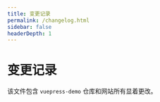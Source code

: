```yaml
---
title: 变更记录
permalink: /changelog.html
sidebar: false
headerDepth: 1
---
```


# 变更记录

该文件包含 `vuepress-demo` 仓库和网站所有显着更改。

<!-- @include: ../CHANGELOG.md#recent-alpha -->

[//]: # (## 更多)

[//]: # ()
[//]: # (::: tip)

[//]: # ()
[//]: # (对于发布早于 0.0.1-alpha.1 的历史版本，详见[Github 仓库]&#40;https://github.com/142vip/408CSFamily/blob/master/CHANGELOG.md&#41; 。)

[//]: # ()
[//]: # (:::)
